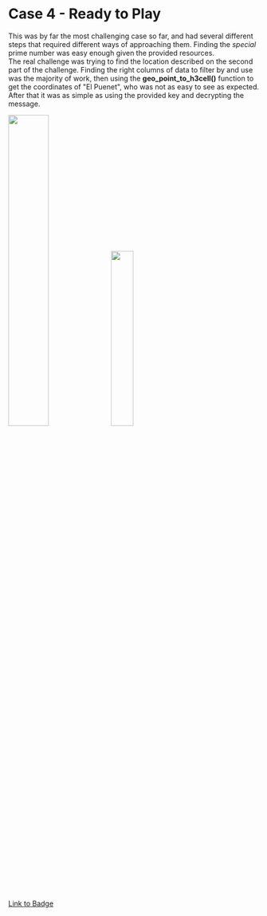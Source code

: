 # Case 4 - Ready to Play

This was by far the most challenging case so far, and had several different steps that required different ways of approaching them. Finding the *special* prime number was easy enough given the provided resources. </br>
The real challenge was trying to find the location described on the second part of the challenge. Finding the right columns of data to filter by and use was the majority of work, then using the **geo_point_to_h3cell()** function to get the coordinates of "El Puenet", who was not as easy to see as expected. After that it was as simple as using the provided key and decrypting the message. 

<p>
  <img src="https://detective.kusto.io/img/questions/04-pq5sd.png" width=40% height=40%>
  <img src="https://images.credly.com/size/680x680/images/e7522dc8-886b-4a5b-9436-535e1adaa5c5/image.png" width=30% height=30%>
</p>

[Link to Badge](https://www.credly.com/earner/earned/badge/c6597cab-5234-4d39-8b8f-b21d9528089d)
